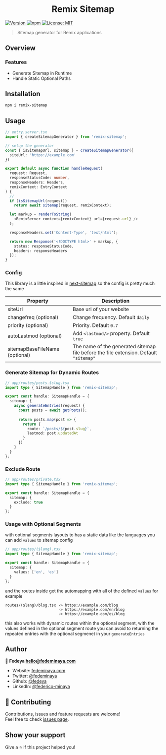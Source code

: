 <h1 align="center">Remix Sitemap</h1>
<p>
  <a href="https://www.npmjs.com/package/remix-sitemap" target="_blank">
    <img alt="Version" src="https://img.shields.io/npm/v/remix-sitemap.svg">
  </a>
  <a href="https://www.npmjs.com/package/remix-sitemap" target="_blank">
    <img alt="npm" src="https://img.shields.io/npm/dt/remix-sitemap">    
  </a>
  <a href="#" target="_blank">
    <img alt="License: MIT" src="https://img.shields.io/badge/License-MIT-yellow.svg" />
  </a>
</p>

> Sitemap generator for Remix applications

## Overview

### Features

- Generate Sitemap in Runtime
- Handle Static Optional Paths

## Installation

```sh
npm i remix-sitemap
```

## Usage
```ts
// entry.server.tsx
import { createSitemapGenerator } from 'remix-sitemap';

// setup the generator
const { isSitemapUrl, sitemap } = createSitemapGenerator({
  siteUrl: 'https://example.com'
})

export default async function handleRequest(
  request: Request,
  responseStatusCode: number,
  responseHeaders: Headers,
  remixContext: EntryContext
) {
  //  
  if (isSitemapUrl(request)) 
    return await sitemap(request, remixContext);

  let markup = renderToString(
    <RemixServer context={remixContext} url={request.url} />
  );

  responseHeaders.set('Content-Type', 'text/html');

  return new Response('<!DOCTYPE html>' + markup, {
    status: responseStatusCode,
    headers: responseHeaders
  });
}
```

### Config
This library is a little inspired in [next-sitemap](https://www.npmjs.com/package/next-sitemap) so the config is pretty much the same

| Property                       | Description                                                                           |
| ------------------------------ | ------------------------------------------------------------------------------------- |
| siteUrl                        | Base url of your website                                                              |
| changefreq (optional)          | Change frequency. Default `daily`                                                     |
| priority (optional)            | Priority. Default `0.7`                                                               |
| autoLastmod (optional)         | Add `<lastmod/>` property. Default `true`                                             |
| sitemapBaseFileName (optional) | The name of the generated sitemap file before the file extension. Default `"sitemap"` |


### Generate Sitemap for Dynamic Routes
```ts
// app/routes/posts.$slug.tsx
import type { SitemapHandle } from 'remix-sitemap';

export const handle: SitemapHandle = {
  sitemap: { 
    async generateEntries(request) {
      const posts = await getPosts();
      
      return posts.map(post => {
        return { 
          route: `/posts/${post.slug}`, 
          lastmod: post.updatedAt 
        }
      })
    }
  }
};
```

### Exclude Route
```ts
// app/routes/private.tsx
import type { SitemapHandle } from 'remix-sitemap';

export const handle: SitemapHandle = {
  sitemap: { 
    exclude: true 
  }
};
```

### Usage with Optional Segments
with optional segments layouts to has a static data like the languages you can add `values` to sitemap config
```ts
// app/routes/($lang).tsx
import type { SitemapHandle } from 'remix-sitemap';

export const handle: SitemapHandle = {
  sitemap: { 
    values: ['en', 'es']
  }
};
```
and the routes inside get the automapping with all of the defined `values`
for example
```
routes/($lang)/blog.tsx -> https://example.com/blog
                        -> https://example.com/en/blog
                        -> https://example.com/es/blog
```
this also works with dynamic routes within the optional segment, with the values defined in the optional segment route you can avoid to returning the repeated entries with the optional segmenet in your `generateEntries`

## Author

👤 **Fedeya <hello@fedeminaya.com>**

- Website: [fedeminaya.com](https://fedeminaya.com)
- Twitter: [@fedeminaya](https://twitter.com/fedeminaya)
- Github: [@fedeya](https://github.com/fedeya)
- LinkedIn: [@federico-minaya](https://linkedin.com/in/federico-minaya)

## 🤝 Contributing

Contributions, issues and feature requests are welcome!<br />Feel free to check [issues page](https://github.com/Fedeya/next-sanity-client/issues).

## Show your support

Give a ⭐️ if this project helped you!
